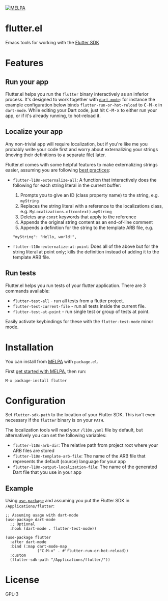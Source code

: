 [![MELPA](https://melpa.org/packages/flutter-badge.svg)](https://melpa.org/#/flutter)

# flutter.el

Emacs tools for working with the [Flutter SDK](https://flutter.io/)

# Features

## Run your app

Flutter.el helps you run the `flutter` binary interactively as an inferior
process. It's designed to work together with
[`dart-mode`](https://github.com/bradyt/dart-mode): for instance the example
configuration below binds `flutter-run-or-hot-reload` to <kbd>C-M-x</kbd> in
`dart-mode`. While editing your Dart code, just hit <kbd>C-M-x</kbd> to either
run your app, or if it's already running, to hot-reload it.

## Localize your app

Any non-trivial app will require localization, but if you're like me you
probably write your code first and worry about externalizing your strings
(moving their definitions to a separate file) later.

Flutter.el comes with some helpful features to make externalizing strings
easier, assuming you are following [best
practices](https://flutter.dev/docs/development/accessibility-and-localization/internationalization):

- `flutter-l10n-externalize-all`: A function that interactively does the
  following for each string literal in the current buffer:
  1. Prompts you to give an ID (class property name) to the string,
     e.g. `myString`
  2. Replaces the string literal with a reference to the localizations class,
     e.g. `MyLocalizations.of(context).myString`
  3. Deletes any `const` keywords that apply to the reference
  4. Appends the original string content as an end-of-line comment
  5. Appends a definition for the string to the template ARB file, e.g.

    ```
    "myString": "Hello, world!",
    ```
- `flutter-l10n-externalize-at-point`: Does all of the above but for the string
  literal at point only; kills the definition instead of adding it to the
  template ARB file.

## Run tests

Flutter.el helps you run tests of your flutter application. There are 3 commands
available:

- `flutter-test-all` - run all tests from a flutter project.
- `flutter-test-current-file` - run all tests inside the current file.
- `flutter-test-at-point` - run single test or group of tests at point.

Easily activate keybindings for these with the `flutter-test-mode` minor
mode.

# Installation

You can install from [MELPA](https://melpa.org/#/flutter) with `package.el`.

First [get started with MELPA](https://melpa.org/#/getting-started), then run:

```
M-x package-install flutter
```

# Configuration

Set `flutter-sdk-path` to the location of your Flutter SDK. This isn't even
necessary if the `flutter` binary is on your `PATH`.

The localization tools will read your `/l10n.yaml` file by default, but
alternatively you can set the following variables:

- `flutter-l10n-arb-dir`: The relative path from project root where your ARB
  files are stored
- `flutter-l10n-template-arb-file`: The name of the ARB file that represents the
  default (source) language for your app
- `flutter-l10n-output-localization-file`: The name of the generated Dart file
  that you use in your app

## Example

Using [`use-package`](https://jwiegley.github.io/use-package/) and assuming you
put the Flutter SDK in `/Applications/flutter`:

```elisp
;; Assuming usage with dart-mode
(use-package dart-mode
  ;; Optional
  :hook (dart-mode . flutter-test-mode))

(use-package flutter
  :after dart-mode
  :bind (:map dart-mode-map
              ("C-M-x" . #'flutter-run-or-hot-reload))
  :custom
  (flutter-sdk-path "/Applications/flutter/"))
```

# License
GPL-3
